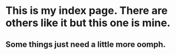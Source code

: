 # This is my index page. There are others like it but this one is mine.
## Some things just need a little more oomph.
